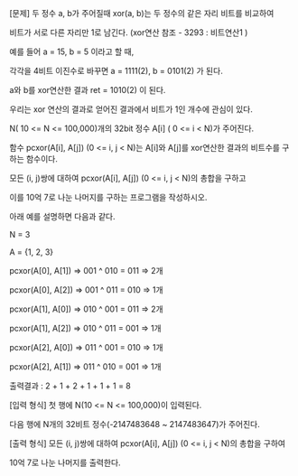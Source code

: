 ﻿[문제]
두 정수 a, b가 주어질때 xor(a, b)는 두 정수의 같은 자리 비트를 비교하여 

비트가 서로 다른 자리만 1로 남긴다. (xor연산 참조 -  3293 : 비트연산1 )

 


예를 들어 a = 15, b = 5 이라고 할 때, 

각각을 4비트 이진수로 바꾸면 a = 1111(2), b = 0101(2) 가 된다.

a와 b를 xor연산한 결과 ret = 1010(2) 이 된다.

 

우리는 xor 연산의 결과로 얻어진 결과에서 비트가 1인 개수에 관심이 있다.

 

N( 10 <= N <= 100,000)개의 32bit 정수 A[i] ( 0 <= i < N)가 주어진다.

함수 pcxor(A[i], A[j]) (0 <= i, j < N)는 A[i]와 A[j]를 xor연산한 결과의 비트수를 구하는 함수이다.

모든 (i, j)쌍에 대하여 pcxor(A[i], A[j]) (0 <= i, j < N)​의 총합을 구하고

이를 10억 7로 나눈 나머지를 구하는 프로그램을 작성하시오.

 

아래 예를 설명하면 다음과 같다.

N = 3

A = {1, 2, 3}

pcxor(A[0], A[1]) => 001 ^ 010 = 011 => 2개

pcxor(A[0], A[2]) => 001 ^ 011 = 010 => 1개

pcxor(A[1], A[0]) => 010 ^ 001 = 011 => 2개

pcxor(A[1], A[2]) => 010 ^ 011 = 001 => 1개

pcxor(A[2], A[0]) => 011 ^ 001 = 010 => 1개

pcxor(A[2], A[1]) => 011 ^ 010 = 001 => 1개​ 

 

출력결과 : 2 + 1 + 2 + 1 + 1 + 1 = 8


[입력 형식]
첫 행에 N(10 <= N <= 100,000)​이 입력된다.

다음 행에 N개의 32비트 정수(-2147483648 ~ 2147483647)가 주어진다.


[출력 형식]
모든 (i, j)쌍에 대하여 pcxor(A[i], A[j]) (0 <= i, j < N)​의 총합​을 구하여

10억 7로 나눈 나머지를 출력한다.